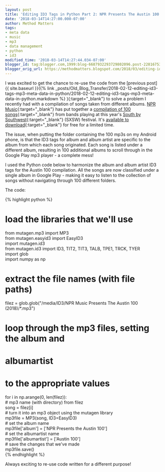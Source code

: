 ```yaml
---
layout: post
title: 'Editing ID3 Tags in Python Part 2: NPR Presents The Austin 100'
date: '2018-03-14T14:27:00.000-07:00'
author: Method Matters
tags:
- meta data
- music
- mp3
- data management
- python
- id3
modified_time: '2018-03-14T14:27:44.034-07:00'
blogger_id: tag:blogger.com,1999:blog-6687932293729802096.post-2281675380539569072
blogger_orig_url: https://methodmatters.blogspot.com/2018/03/editing-id3-tags-in-python-part-2-npr.html
---
```


  
I was excited to get the chance to re-use the code from the [previous post]{{ site.baseurl }}({% link _posts/Old_Blog_Transfer/2018-02-12-editing-id3-tags-mp3-meta-data-in-python/2018-02-12-editing-id3-tags-mp3-meta-data-in-python.markdown %} ){:target="_blank"} to solve a problem I recently had with a compilation of songs taken from different albums. [NPR Music](https://www.npr.org/music){:target="_blank"} has put together a [compilation of 100 songs](https://www.npr.org/2018/03/01/585356494/the-austin-100-a-2018-sxsw-mixtape){:target="_blank"} from bands playing at this year's [South by Southwest](https://www.sxsw.com/){:target="_blank"} (SXSW) festival. It's [available to download](https://www.npr.org/2018/03/01/585356494/the-austin-100-a-2018-sxsw-mixtape){:target="_blank"} for free for a limited time.  
  
The issue, when putting the folder containing the 100 mp3s on my Android phone, is that the ID3 tags for album and album artist are specific to the album from which each song originated. Each song is listed under a different album, resulting in 100 additional albums to scroll through in the Google Play mp3 player - a complete mess!  
  
I used the Python code below to harmonize the album and album artist ID3 tags for the Austin 100 compilation. All the songs are now classified under a single album in Google Play - making it easy to listen to the collection of songs without navigating through 100 different folders.  
  
The code:  

{% highlight python %}    
# load the libraries that we'll use  
from mutagen.mp3 import MP3  
from mutagen.easyid3 import EasyID3  
import mutagen.id3  
from mutagen.id3 import ID3, TIT2, TIT3, TALB, TPE1, TRCK, TYER  
import glob  
import numpy as np  
  
# extract the file names (with file paths)  
filez = glob.glob("/media/ID3/NPR Music Presents The Austin 100 (2018)/*.mp3")  
# loop through the mp3 files, setting the album and   
# albumartist   
# to the appropriate values   
for i in np.arange(0, len(filez)):  
	# mp3 name (with directory) from filez  
	song = filez[i]  
	# turn it into an mp3 object using the mutagen library  
	mp3file = MP3(song, ID3=EasyID3)  
	# set the album name  
	mp3file['album'] = ['NPR Presents the Austin 100']  
	# set the albumartist name  
	mp3file['albumartist'] = ['Austin 100']  
	# save the changes that we've made  
	mp3file.save()  
{% endhighlight %}     
  
  
Always exciting to re-use code written for a different purpose!  
  
  
  
  
  
